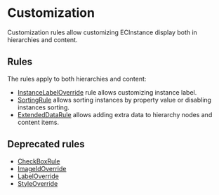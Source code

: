 # Customization

Customization rules allow customizing ECInstance display both in hierarchies and content.

## Rules

The rules apply to both hierarchies and content:

- [InstanceLabelOverride](./InstanceLabelOverride.md) rule allows customizing instance label.
- [SortingRule](./SortingRule.md) allows sorting instances by property value or disabling instances sorting.
- [ExtendedDataRule](./ExtendedDataRule.md) allows adding extra data to hierarchy nodes and content items.

## Deprecated rules

- [CheckBoxRule](./CheckBoxRule.md)
- [ImageIdOverride](./ImageIdOverride.md)
- [LabelOverride](./LabelOverride.md)
- [StyleOverride](./StyleOverride.md)
